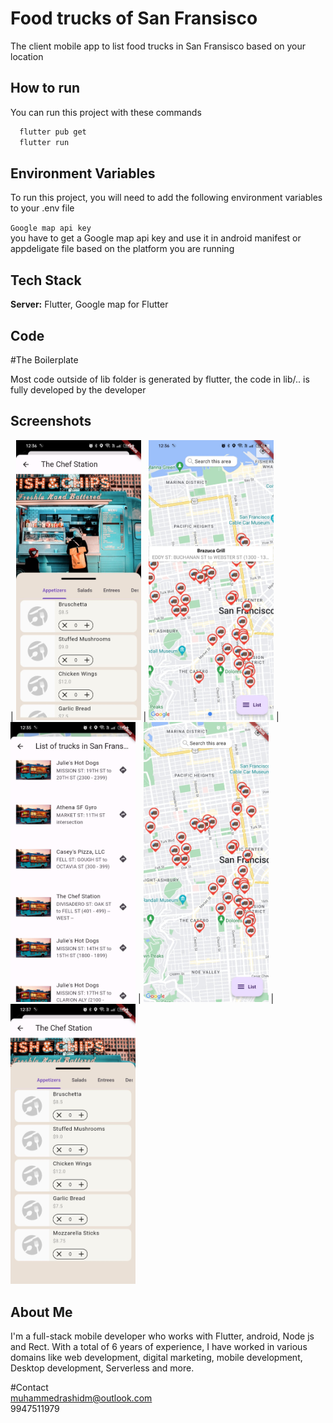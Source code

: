 
# Food trucks of San Fransisco 

The client mobile app to list food trucks in San Fransisco based on your location



## How to run

You can run this project with these commands

```bash
  flutter pub get
  flutter run
```
    
## Environment Variables

To run this project, you will need to add the following environment variables to your .env file

`Google map api key`        
you have to get a Google map api key and use it in android manifest or appdeligate file based on the platform you are running
 



## Tech Stack


**Server:** Flutter, Google map for Flutter


## Code

#The Boilerplate

Most code outside of lib folder is generated by flutter, the code in lib/.. is fully developed by the developer



## Screenshots

| <img src="https://raw.githubusercontent.com/My-Lernings/kjbn-flutter/main/screenshots/1.jpeg" width="200" /> | <img src="https://raw.githubusercontent.com/My-Lernings/kjbn-flutter/main/screenshots/2.jpeg" width="200" /> | <img src="https://raw.githubusercontent.com/My-Lernings/kjbn-flutter/main/screenshots/3.jpeg" width="200" /> |
<img src="https://raw.githubusercontent.com/My-Lernings/kjbn-flutter/main/screenshots/4.jpeg" width="200" /> |
<img src="https://raw.githubusercontent.com/My-Lernings/kjbn-flutter/main/screenshots/5.jpeg" width="200" /> 

##  About Me
I'm a full-stack mobile developer who works with Flutter, android, Node js and Rect. With a total of 6 years of experience, I have worked in various domains like web development, digital marketing, mobile development, Desktop development, Serverless and more.

#Contact  
muhammedrashidm@outlook.com  
9947511979


